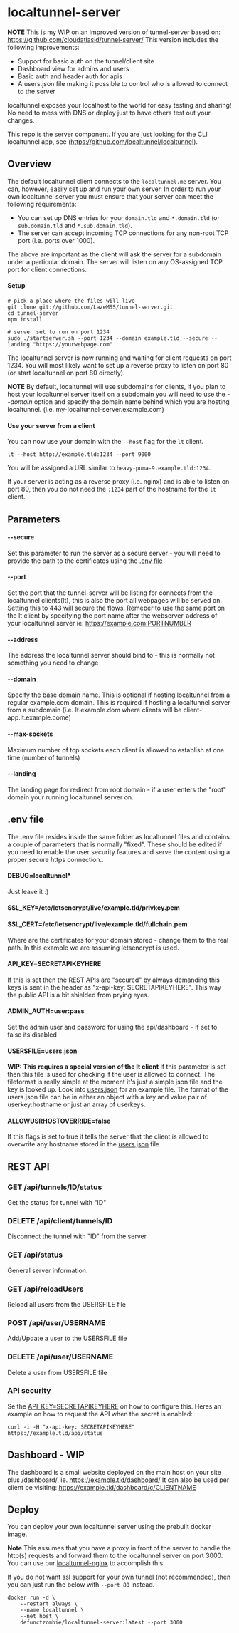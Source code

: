 # localtunnel-server
**NOTE** This is my WIP on an improved version of tunnel-server based on: https://github.com/cloudatlasid/tunnel-server/ 
This version includes the following improvements:
- Support for basic auth on the tunnel/client site
- Dashboard view for admins and users
- Basic auth and header auth for apis
- A users.json file making it possible to control who is allowed to connect to the server

localtunnel exposes your localhost to the world for easy testing and sharing! No need to mess with DNS or deploy just to have others test out your changes.

This repo is the server component. If you are just looking for the CLI localtunnel app, see (https://github.com/localtunnel/localtunnel).

## Overview ##

The default localtunnel client connects to the `localtunnel.me` server. You can, however, easily set up and run your own server. In order to run your own localtunnel server you must ensure that your server can meet the following requirements:

* You can set up DNS entries for your `domain.tld` and `*.domain.tld` (or `sub.domain.tld` and `*.sub.domain.tld`).
* The server can accept incoming TCP connections for any non-root TCP port (i.e. ports over 1000).

The above are important as the client will ask the server for a subdomain under a particular domain. The server will listen on any OS-assigned TCP port for client connections.

#### Setup

```shell
# pick a place where the files will live
git clone git://github.com/LazeMSS/tunnel-server.git
cd tunnel-server
npm install

# server set to run on port 1234
sudo ./startserver.sh --port 1234 --domain example.tld --secure --landing "https://yourwebpage.com"
```

The localtunnel server is now running and waiting for client requests on port 1234. You will most likely want to set up a reverse proxy to listen on port 80 (or start localtunnel on port 80 directly).

**NOTE** By default, localtunnel will use subdomains for clients, if you plan to host your localtunnel server itself on a subdomain you will need to use the _--domain_ option and specify the domain name behind which you are hosting localtunnel. (i.e. my-localtunnel-server.example.com)

#### Use your server from a client

You can now use your domain with the `--host` flag for the `lt` client.

```shell
lt --host http://example.tld:1234 --port 9000
```

You will be assigned a URL similar to `heavy-puma-9.example.tld:1234`.

If your server is acting as a reverse proxy (i.e. nginx) and is able to listen on port 80, then you do not need the `:1234` part of the hostname for the `lt` client.

## Parameters

#### --secure
Set this parameter to run the server as a secure server - you will need to provide the path to the certificates using the [.env file](#env-file) 

#### --port
Set the port that the tunnel-server will be listing for connects from the localtunnel clients(lt), this is also the port all webpages will be served on. Setting this to 443 will secure the flows. Remeber to use the same port on the lt client by specifying the port name after the webserver-address of your localtunnel server ie: https://example.com:PORTNUMBER

#### --address
The address the localtunnel server should bind to - this is normally not something you need to change

#### --domain
Specify the base domain name. This is optional if hosting localtunnel from a regular example.com domain. This is required if hosting a localtunnel server from a subdomain (i.e. lt.example.dom where clients will be client-app.lt.example.come)

#### --max-sockets
Maximum number of tcp sockets each client is allowed to establish at one time (number of tunnels)

#### --landing
The landing page for redirect from root domain - if a user enters the "root" domain your running localtunnel server on.

## .env file
The .env file resides inside the same folder as localtunnel files and contains a couple of parameters that is normally "fixed". These should be edited if you need to enable the user security features and serve the content using a proper secure https connection..

#### DEBUG=localtunnel*
Just leave it :)

#### SSL_KEY=/etc/letsencrypt/live/example.tld/privkey.pem
#### SSL_CERT=/etc/letsencrypt/live/example.tld/fullchain.pem
Where are the certificates for your domain stored - change them to the real path. In this example we are assuming letsencrypt is used.

#### API_KEY=SECRETAPIKEYHERE
If this is set then the REST APIs are "secured" by always demanding this keys is sent in the header as "x-api-key: SECRETAPIKEYHERE". This way the public API is a bit shielded from prying eyes.

#### ADMIN_AUTH=user:pass
Set the admin user and password for using the api/dashboard - if set to false its disabled

#### USERSFILE=users.json
**WIP: This requires a special version of the lt client**
If this parameter is set then this file is used for checking if the user is allowed to connect. The fileformat is really simple at the moment it's just a simple json file and the key is looked up. Look into [users.json](./users.json) for an example file. The format of the users.json file can be in either an object with a key and value pair of userkey:hostname or just an array of userkeys.

#### ALLOWUSRHOSTOVERRIDE=false
If this flags is set to true it tells the server that the client is allowed to overwrite any hostname stored in the [users.json](./users.json) file

## REST API

### GET /api/tunnels/ID/status

Get the status for tunnel with "ID"

### DELETE /api/client/tunnels/ID

Disconnect the tunnel with "ID" from the server

### GET /api/status

General server information.

### GET /api/reloadUsers

Reload all users from the USERSFILE file

### POST /api/user/USERNAME

Add/Update a user to the USERSFILE file

### DELETE /api/user/USERNAME

Delete a user from USERSFILE file



### API security
Se the [API_KEY=SECRETAPIKEYHERE](#api_keysecretapikeyhere) on how to configure this. Heres an example on how to request the API when the secret is enabled:
```shell
curl -i -H "x-api-key: SECRETAPIKEYHERE" https://example.tld/api/status
```

## Dashboard - WIP
The dashboard is a small website deployed on the main host on your site plus /dashboard/, ie. https://example.tld/dashboard/
It can also be used per client be visiting: https://example.tld/dashboard/c/CLIENTNAME

## Deploy

You can deploy your own localtunnel server using the prebuilt docker image.

**Note** This assumes that you have a proxy in front of the server to handle the http(s) requests and forward them to the localtunnel server on port 3000. You can use our [localtunnel-nginx](https://github.com/localtunnel/nginx) to accomplish this.

If you do not want ssl support for your own tunnel (not recommended), then you can just run the below with `--port 80` instead.

```
docker run -d \
    --restart always \
    --name localtunnel \
    --net host \
    defunctzombie/localtunnel-server:latest --port 3000
```
